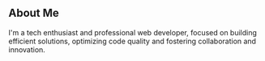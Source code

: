 ## About Me

I'm a tech enthusiast and professional web developer, focused on building efficient solutions, optimizing code quality and fostering collaboration and innovation.
